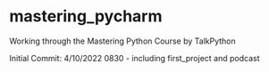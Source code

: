 # mastering_pycharm
Working through the Mastering Python Course by TalkPython

Initial Commit: 4/10/2022 0830 - including first_project and podcast
